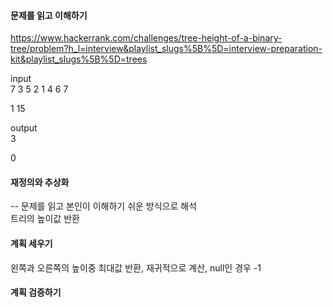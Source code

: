 #### 문제를 읽고 이해하기
https://www.hackerrank.com/challenges/tree-height-of-a-binary-tree/problem?h_l=interview&playlist_slugs%5B%5D=interview-preparation-kit&playlist_slugs%5B%5D=trees

input</br>
7
3 5 2 1 4 6 7

1
15

output</br>
3

0

 
#### 재정의와 추상화<br>
-- 문제를 읽고 본인이 이해하기 쉬운 방식으로 해석<br>
트리의 높이값 반환

#### 계획 세우기<br>
왼쪽과 오른쪽의 높이중 최대값 반환, 재귀적으로 계산, null인 경우 -1

#### 계획 검증하기
